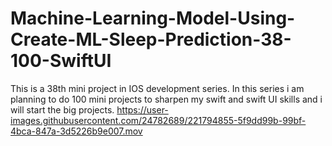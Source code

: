 # Machine-Learning-Model-Using-Create-ML-Sleep-Prediction-38-100-SwiftUI
This is a 38th mini project in IOS development series. In this series i am planning to do 100 mini projects to sharpen my swift and swift UI skills and i will start the big projects.
https://user-images.githubusercontent.com/24782689/221794855-5f9dd99b-99bf-4bca-847a-3d5226b9e007.mov
